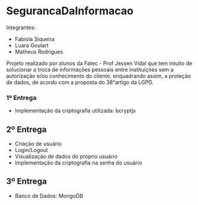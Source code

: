 # SegurancaDaInformacao
Integrantes:
- Fabiola Siqueira
- Luara Goulart
- Matheus Rodrigues


Projeto realizado por alunos da Fatec - Prof Jessen Vidal que tem intuito de solucionar a troca de informações pessoais entre instituições 
sem a autorização e/ou conhecimento do cliente, enquadrando assim, a proteção de dados, 
de acordo com a proposta do 38°artigo da LGPD.

### 1º Entrega 
- Implementação da criptografia utilizada: bcryptjs

## 2º Entrega
- Criação de usuário
- Login/Logout
- Visualização de dados do proprio usuário
- Implementação da criptografia na senha do usuário

## 3º Entrega
- Banco de Dados: MongoDB 
